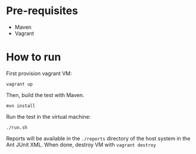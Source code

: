 # Pre-requisites

- Maven
- Vagrant

# How to run

First provision vagrant VM:

    vagrant up

Then, build the test with Maven.

    mvn install

Run the test in the virtual machine:

    ./run.sh

Reports will be available in the `./reports` directory of the host system in the Ant JUnit XML. When done, destroy VM with `vagrant destroy`
